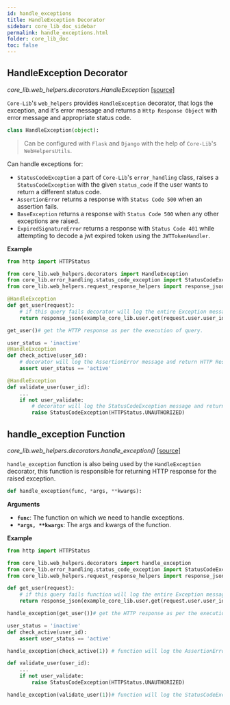 ```yaml
---
id: handle_exceptions
title: HandleException Decorator
sidebar: core_lib_doc_sidebar
permalink: handle_exceptions.html
folder: core_lib_doc
toc: false
---
```


## HandleException Decorator

*core_lib.web_helpers.decorators.HandleException* [[source]](https://github.com/shay-te/core-lib/blob/master/core_lib/web_helpers/decorators.py#L34)

`Core-Lib`'s `web_helpers` provides `HandleException` decorator, that logs the exception, and it's error message and returns a `Http Response Object` 
with error message and appropriate status code.

```python
class HandleException(object):
```
>Can be configured with `Flask` and `Django` with the help of `Core-Lib`'s `WebHelpersUtils`.

Can handle exceptions for:
- `StatusCodeException` a part of `Core-Lib`'s `error_handling` class, raises a `StatusCodeException` with the given `status_code` if the user wants to return a different status code.
- `AssertionError` returns a response with `Status Code 500` when an assertion fails.
- `BaseException` returns a response with `Status Code 500` when any other exceptions are raised.
- `ExpiredSignatureError` returns a response with `Status Code 401` while attempting to decode a jwt expired token using the `JWTTokenHandler`.


**Example**

```python
from http import HTTPStatus

from core_lib.web_helpers.decorators import HandleException
from core_lib.error_handling.status_code_exception import StatusCodeException
from core_lib.web_helpers.request_response_helpers import response_json

@HandleException
def get_user(request):
    # if this query fails decorator will log the entire Exception message and return HTTP Response with status code 500
    return response_json(example_core_lib.user.get(request.user.user_id))

get_user()# get the HTTP response as per the execution of query.

user_status = 'inactive'
@HandleException
def check_active(user_id):
    # decorator will log the AssertionError message and return HTTP Response with status code 500
    assert user_status == 'active'

@HandleException
def validate_user(user_id):
    ...
    if not user_validate:
        # decorator will log the StatusCodeException message and return HTTP response with status_code 401 for unauthorized
        raise StatusCodeException(HTTPStatus.UNAUTHORIZED)
```

## handle_exception Function

*core_lib.web_helpers.decorators.handle_exception()* [[source]](https://github.com/shay-te/core-lib/blob/master/core_lib/web_helpers/decorators.py#L13)

`handle_exception` function is also being used by the `HandleException` decorator, this function is responsible for
returning HTTP response for the raised exception.

```python
def handle_exception(func, *args, **kwargs):
```
**Arguments**

- **`func`**: The function on which we need to handle exceptions.  
- __`*args, **kwargs`__: The args and kwargs of the function.

**Example**
```python
from http import HTTPStatus

from core_lib.web_helpers.decorators import handle_exception
from core_lib.error_handling.status_code_exception import StatusCodeException
from core_lib.web_helpers.request_response_helpers import response_json

def get_user(request):
    # if this query fails function will log the entire Exception message and return HTTP Response with status code 500
    return response_json(example_core_lib.user.get(request.user.user_id))

handle_exception(get_user())# get the HTTP response as per the execution of query.

user_status = 'inactive'
def check_active(user_id):
    assert user_status == 'active'

handle_exception(check_active(1)) # function will log the AssertionError message and return HTTP Response with status code 500

def validate_user(user_id):
    ...
    if not user_validate:
        raise StatusCodeException(HTTPStatus.UNAUTHORIZED)

handle_exception(validate_user(1))# function will log the StatusCodeException message and return HTTP response with status_code 401 for unauthorized
```

